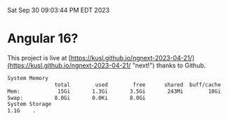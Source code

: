 Sat Sep 30 09:03:44 PM EDT 2023

# Angular 16?


This project is live at [https://kusl.github.io/ngnext-2023-04-21/](https://kusl.github.io/ngnext-2023-04-21/ "next!") thanks to Github.

```bash
System Memory
               total        used        free      shared  buff/cache   available
Mem:            15Gi       1.3Gi       3.5Gi       243Mi        10Gi        13Gi
Swap:          8.0Gi       0.0Ki       8.0Gi
System Storage
1.1G	.
```
